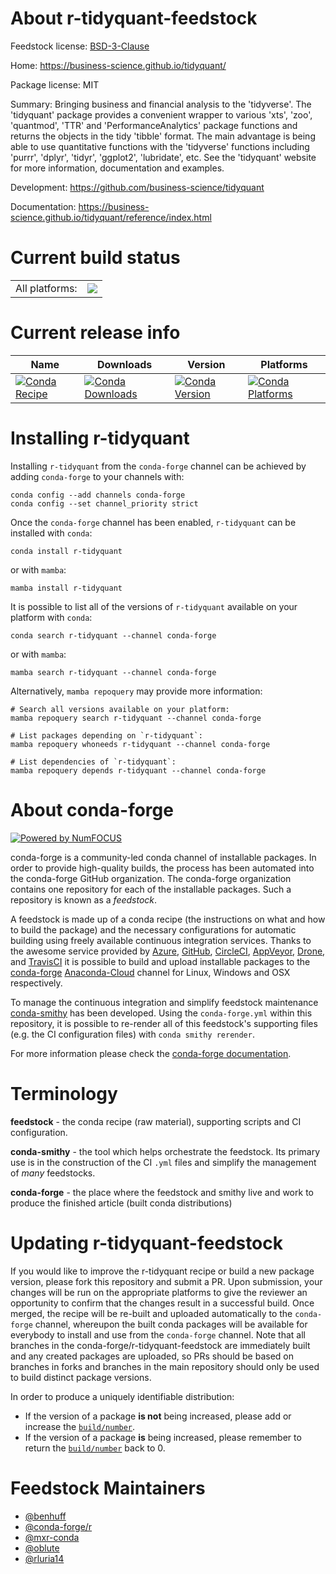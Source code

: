 About r-tidyquant-feedstock
===========================

Feedstock license: [BSD-3-Clause](https://github.com/conda-forge/r-tidyquant-feedstock/blob/main/LICENSE.txt)

Home: https://business-science.github.io/tidyquant/

Package license: MIT

Summary: Bringing business and financial analysis to the 'tidyverse'. The 'tidyquant' package provides a convenient wrapper to various 'xts', 'zoo', 'quantmod', 'TTR' and 'PerformanceAnalytics' package functions and returns the objects in the tidy 'tibble' format. The main advantage is being able to use quantitative functions with the 'tidyverse' functions including 'purrr', 'dplyr', 'tidyr', 'ggplot2', 'lubridate', etc. See the 'tidyquant' website for more information, documentation and examples.

Development: https://github.com/business-science/tidyquant

Documentation: https://business-science.github.io/tidyquant/reference/index.html

Current build status
====================


<table><tr><td>All platforms:</td>
    <td>
      <a href="https://dev.azure.com/conda-forge/feedstock-builds/_build/latest?definitionId=9097&branchName=main">
        <img src="https://dev.azure.com/conda-forge/feedstock-builds/_apis/build/status/r-tidyquant-feedstock?branchName=main">
      </a>
    </td>
  </tr>
</table>

Current release info
====================

| Name | Downloads | Version | Platforms |
| --- | --- | --- | --- |
| [![Conda Recipe](https://img.shields.io/badge/recipe-r--tidyquant-green.svg)](https://anaconda.org/conda-forge/r-tidyquant) | [![Conda Downloads](https://img.shields.io/conda/dn/conda-forge/r-tidyquant.svg)](https://anaconda.org/conda-forge/r-tidyquant) | [![Conda Version](https://img.shields.io/conda/vn/conda-forge/r-tidyquant.svg)](https://anaconda.org/conda-forge/r-tidyquant) | [![Conda Platforms](https://img.shields.io/conda/pn/conda-forge/r-tidyquant.svg)](https://anaconda.org/conda-forge/r-tidyquant) |

Installing r-tidyquant
======================

Installing `r-tidyquant` from the `conda-forge` channel can be achieved by adding `conda-forge` to your channels with:

```
conda config --add channels conda-forge
conda config --set channel_priority strict
```

Once the `conda-forge` channel has been enabled, `r-tidyquant` can be installed with `conda`:

```
conda install r-tidyquant
```

or with `mamba`:

```
mamba install r-tidyquant
```

It is possible to list all of the versions of `r-tidyquant` available on your platform with `conda`:

```
conda search r-tidyquant --channel conda-forge
```

or with `mamba`:

```
mamba search r-tidyquant --channel conda-forge
```

Alternatively, `mamba repoquery` may provide more information:

```
# Search all versions available on your platform:
mamba repoquery search r-tidyquant --channel conda-forge

# List packages depending on `r-tidyquant`:
mamba repoquery whoneeds r-tidyquant --channel conda-forge

# List dependencies of `r-tidyquant`:
mamba repoquery depends r-tidyquant --channel conda-forge
```


About conda-forge
=================

[![Powered by
NumFOCUS](https://img.shields.io/badge/powered%20by-NumFOCUS-orange.svg?style=flat&colorA=E1523D&colorB=007D8A)](https://numfocus.org)

conda-forge is a community-led conda channel of installable packages.
In order to provide high-quality builds, the process has been automated into the
conda-forge GitHub organization. The conda-forge organization contains one repository
for each of the installable packages. Such a repository is known as a *feedstock*.

A feedstock is made up of a conda recipe (the instructions on what and how to build
the package) and the necessary configurations for automatic building using freely
available continuous integration services. Thanks to the awesome service provided by
[Azure](https://azure.microsoft.com/en-us/services/devops/), [GitHub](https://github.com/),
[CircleCI](https://circleci.com/), [AppVeyor](https://www.appveyor.com/),
[Drone](https://cloud.drone.io/welcome), and [TravisCI](https://travis-ci.com/)
it is possible to build and upload installable packages to the
[conda-forge](https://anaconda.org/conda-forge) [Anaconda-Cloud](https://anaconda.org/)
channel for Linux, Windows and OSX respectively.

To manage the continuous integration and simplify feedstock maintenance
[conda-smithy](https://github.com/conda-forge/conda-smithy) has been developed.
Using the ``conda-forge.yml`` within this repository, it is possible to re-render all of
this feedstock's supporting files (e.g. the CI configuration files) with ``conda smithy rerender``.

For more information please check the [conda-forge documentation](https://conda-forge.org/docs/).

Terminology
===========

**feedstock** - the conda recipe (raw material), supporting scripts and CI configuration.

**conda-smithy** - the tool which helps orchestrate the feedstock.
                   Its primary use is in the construction of the CI ``.yml`` files
                   and simplify the management of *many* feedstocks.

**conda-forge** - the place where the feedstock and smithy live and work to
                  produce the finished article (built conda distributions)


Updating r-tidyquant-feedstock
==============================

If you would like to improve the r-tidyquant recipe or build a new
package version, please fork this repository and submit a PR. Upon submission,
your changes will be run on the appropriate platforms to give the reviewer an
opportunity to confirm that the changes result in a successful build. Once
merged, the recipe will be re-built and uploaded automatically to the
`conda-forge` channel, whereupon the built conda packages will be available for
everybody to install and use from the `conda-forge` channel.
Note that all branches in the conda-forge/r-tidyquant-feedstock are
immediately built and any created packages are uploaded, so PRs should be based
on branches in forks and branches in the main repository should only be used to
build distinct package versions.

In order to produce a uniquely identifiable distribution:
 * If the version of a package **is not** being increased, please add or increase
   the [``build/number``](https://docs.conda.io/projects/conda-build/en/latest/resources/define-metadata.html#build-number-and-string).
 * If the version of a package **is** being increased, please remember to return
   the [``build/number``](https://docs.conda.io/projects/conda-build/en/latest/resources/define-metadata.html#build-number-and-string)
   back to 0.

Feedstock Maintainers
=====================

* [@benhuff](https://github.com/benhuff/)
* [@conda-forge/r](https://github.com/conda-forge/r/)
* [@mxr-conda](https://github.com/mxr-conda/)
* [@oblute](https://github.com/oblute/)
* [@rluria14](https://github.com/rluria14/)

